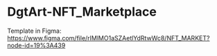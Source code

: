 # DgtArt-NFT_Marketplace
Template in Figma: https://www.figma.com/file/rIMlMO1aSZAetlYdRtwWc8/NFT_MARKET?node-id=19%3A439
